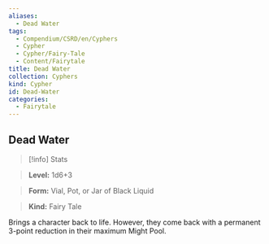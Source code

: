 ```yaml
---
aliases:
  - Dead Water
tags:
  - Compendium/CSRD/en/Cyphers
  - Cypher
  - Cypher/Fairy-Tale
  - Content/Fairytale
title: Dead Water
collection: Cyphers
kind: Cypher
id: Dead-Water
categories:
  - Fairytale
---
```

## Dead Water    
>[!info] Stats    
> **Level:** 1d6+3    
> **Form:** Vial, Pot, or Jar of Black Liquid    
> **Kind:** Fairy Tale  
    
Brings a character back to life. However, they come back with a permanent 3-point reduction in their maximum Might Pool.
